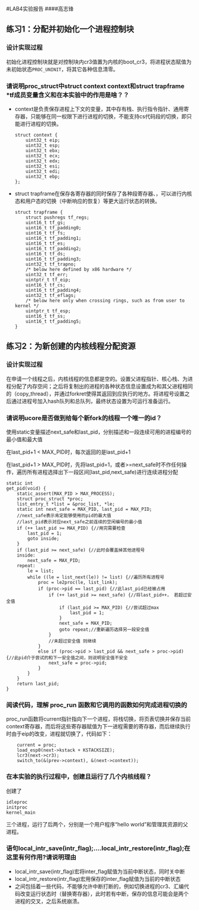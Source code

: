 #LAB4实验报告
####高志锋


## 练习1：分配并初始化一个进程控制块

### 设计实现过程

初始化进程控制块就是对控制块内cr3值置为内核的boot_cr3，将进程状态赋值为未初始状态```PROC_UNINIT```，将其它各种信息清零。

### 请说明proc_struct中struct context context和struct trapframe *tf成员变量含义和在本实验中的作用是啥？？

*	context是负责保存进程上下文的变量，其中存有栈、执行指令指针、通用寄存器，只能够在同一权限下进行进程的切换，不能支持cs代码段的切换，即只能进行进程的切换。

	```
	struct context {
	    uint32_t eip;
	    uint32_t esp;
	    uint32_t ebx;
	    uint32_t ecx;
	    uint32_t edx;
	    uint32_t esi;
	    uint32_t edi;
	    uint32_t ebp;
	};
	```


*	struct trapframe在保存各寄存器的同时保存了各种段寄存器、，可以进行内核态和用户态的切换（中断响应的恢复）等更大运行状态的转换。
	
	```
	struct trapframe {
	    struct pushregs tf_regs;
	    uint16_t tf_gs;
	    uint16_t tf_padding0;
	    uint16_t tf_fs;
	    uint16_t tf_padding1;
	    uint16_t tf_es;
	    uint16_t tf_padding2;
	    uint16_t tf_ds;
	    uint16_t tf_padding3;
	    uint32_t tf_trapno;
	    /* below here defined by x86 hardware */
	    uint32_t tf_err;
	    uintptr_t tf_eip;
	    uint16_t tf_cs;
	    uint16_t tf_padding4;
	    uint32_t tf_eflags;
	    /* below here only when crossing rings, such as from user to kernel */
	    uintptr_t tf_esp;
	    uint16_t tf_ss;
	    uint16_t tf_padding5;
	}
	```
	
## 练习2：为新创建的内核线程分配资源
### 设计实现过程

在申请一个线程之后，内核线程的信息都是空的。设置父进程指针、核心栈、为进程分配了内存空间；之后将复制出的进程的各种状态信息设置成为和其父进程相同的（copy_thread），并通过forkret使得其返回到应执行的地方。将进程号设置之后通过进程号加入hash队列和总队列，最终状态设置为可运行准备运行。

### 请说明ucore是否做到给每个新fork的线程一个唯一的id？

使用static变量描述next_safe和last_pid，分别描述和一段连续可用的进程编号的最小值和最大值

在last_pid+1 < MAX_PID时，每次返回的是last_pid+1

在last_pid+1 > MAX_PID时，先将last_pid=1，或者>=next_safe时不作任何操作，遍历所有进程选择出下一段区间[last_pid,next_safe)进行连续进程分配

```
static intget_pid(void) {    static_assert(MAX_PID > MAX_PROCESS);    struct proc_struct *proc;    list_entry_t *list = &proc_list, *le;    static int next_safe = MAX_PID, last_pid = MAX_PID;    //next_safe表示肯定能够使用的pid的最大值    //last_pid表示对应next_safe之前连续的空闲编号的最小值    if (++ last_pid >= MAX_PID) {//用完需要检查        last_pid = 1;        goto inside;    }    if (last_pid >= next_safe) {//此时会覆盖掉其他进程号    inside:        next_safe = MAX_PID;    repeat:        le = list;        while ((le = list_next(le)) != list) {//遍历所有进程号            proc = le2proc(le, list_link);            if (proc->pid == last_pid) {//此last_pid已经被占用                if (++ last_pid >= next_safe) {//将last_pid++， 若超过安全值                    if (last_pid >= MAX_PID) {//尝试超过max                        last_pid = 1;                    }                    next_safe = MAX_PID;                    goto repeat;//重新遍历选择另一段安全值                }                //未超过安全值 则继续            }            else if (proc->pid > last_pid && next_safe > proc->pid) {//此pid介于尝试的和下一安全值之间，则说明安全值不安全                next_safe = proc->pid;            }        }    }    return last_pid;}```
### 阅读代码，理解 proc_run 函数和它调用的函数如何完成进程切换的

proc_run函数将current指针指向下一个进程，将栈切换，将页表切换并保存当前context寄存器，而后将这些寄存器赋值为下一进程需要的寄存器，而后继续执行时由于eip的改变，进程就切换了，代码如下：

```
	current = proc;    load_esp0(next->kstack + KSTACKSIZE);    lcr3(next->cr3);    switch_to(&(prev->context), &(next->context));
```
### 在本实验的执行过程中，创建且运行了几个内核线程？

创建了

```
idleproc
initproc
kernel_main
```
三个进程，运行了后两个，分别是一个用户程序“hello world”和管理其资源的父进程。
### 语句local_intr_save(intr_flag);....local_intr_restore(intr_flag);在这里有何作用?请说明理由
*	local_intr_save(intr_flag)宏将inter_flag赋值为当前中断状态，同时关中断
*	local_intr_restore(intr_flag)宏用保存的inter_flag赋值为当前的中断状态
*	之间包括着一些代码，不能够允许中断打断的，例如切换进程的cr3、汇编代码改变运行状态时（替换寄存器），此时若有中断，保存的信息可能会是两个进程的交叉，之后系统崩溃。